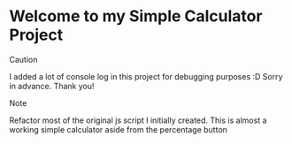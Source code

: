 # Welcome to my Simple Calculator Project

> [!CAUTION]
> I added a lot of console log in this project for debugging purposes :D Sorry in advance. Thank you!

> [!NOTE]
> Refactor most of the original js script I initially created.
> This is almost a working simple calculator aside from the percentage button
